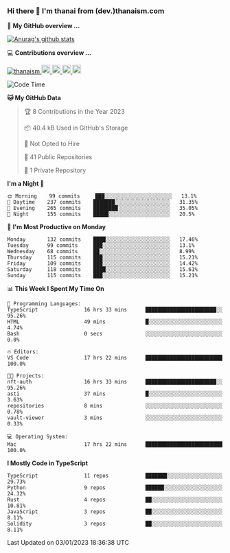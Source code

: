 ### Hi there 👋 I'm thanai from (dev.)thanaism.com

<!-- バッジ関連 -->
<!--
メイン：https://shields.io/category/social
GitHub view：https://github.com/antonkomarev/github-profile-views-counter
Qiita contributions：https://qiita.com/mikkame/items/f2c60d9caf8a8e38ec50
 -->

🍎 **My GitHub overview ...**

<!-- GitHubトロフィー -->
<!--
https://github.com/ryo-ma/github-profile-trophy
 -->

<!-- [![trophy](https://github-profile-trophy.vercel.app/?username=thanaism)](https://github.com/thanaism/thanaism) -->

<!-- GitHubステータス -->
<!--
https://github.com/anuraghazra/github-readme-stats
 -->

[![Anurag's github stats](https://github-readme-stats.vercel.app/api?username=thanaism&count_private=true&show_icons=true)](https://github.com/thanaism/thanaism)

<!-- [![ReadMe Card](https://github-readme-stats.vercel.app/api/pin/?username=thanaism&repo=thanaism)](https://github.com/thanaism/thanaism) -->

<!-- Skill icons -->
<!--
https://rahuldkjain.github.io/gh-profile-readme-generator/
 -->

💻 **Contributions overview ...**

<p align="left">

  <a href="https://github.com/thanaism/thanaism/">
    <img src="https://komarev.com/ghpvc/?username=thanaism" alt="thanaism" />
  </a>
  <a href="http://twitter.com/okinawa__noodle">
    <img height="20" src="https://img.shields.io/twitter/follow/okinawa__noodle?label=Twitter&logo=twitter&style=flat" />
  </a>
  <a href="https://github.com/thanaism">
    <img height="20" src="https://img.shields.io/github/followers/thanaism?label=follow&logo=github&style=flat" />
  </a>
  <!-- <a href="https://www.reddit.com/user/thanaism">
    <img height="20" src="https://img.shields.io/reddit/user-karma/combined/thanaism?label=Reddit&logo=reddit&style=flat" />
  </a>
  <a href="https://stackoverflow.com/users/5720201/thanaism">
    <img height="20" src="https://img.shields.io/stackexchange/stackoverflow/r/5720201?label=StackOverflow&logo=stack-overflow&style=flat" /> -->
  </a>
  <a href="http://qiita.com/thanai">
    <img height="20" src="https://qiita-badge.apiapi.app/s/thanai/posts.svg" />
  </a>
  <//qiita.com/thanai">
    <img height="20" src="https://qiita-badge.apiapi.app/s/thanai/contributions.svg" />
  </a>
</p>

<!--START_SECTION:waka-->
![Code Time](http://img.shields.io/badge/Code%20Time-1%2C205%20hrs%2030%20mins-blue)

**🐱 My GitHub Data** 

> 🏆 8 Contributions in the Year 2023
 > 
> 📦 40.4 kB Used in GitHub's Storage 
 > 
> 🚫 Not Opted to Hire
 > 
> 📜 41 Public Repositories 
 > 
> 🔑 1 Private Repository 
 > 
**I'm a Night 🦉** 

```text
🌞 Morning    99 commits     ███░░░░░░░░░░░░░░░░░░░░░░   13.1% 
🌆 Daytime    237 commits    ███████░░░░░░░░░░░░░░░░░░   31.35% 
🌃 Evening    265 commits    ████████░░░░░░░░░░░░░░░░░   35.05% 
🌙 Night      155 commits    █████░░░░░░░░░░░░░░░░░░░░   20.5%

```
📅 **I'm Most Productive on Monday** 

```text
Monday       132 commits    ████░░░░░░░░░░░░░░░░░░░░░   17.46% 
Tuesday      99 commits     ███░░░░░░░░░░░░░░░░░░░░░░   13.1% 
Wednesday    68 commits     ██░░░░░░░░░░░░░░░░░░░░░░░   8.99% 
Thursday     115 commits    ███░░░░░░░░░░░░░░░░░░░░░░   15.21% 
Friday       109 commits    ███░░░░░░░░░░░░░░░░░░░░░░   14.42% 
Saturday     118 commits    ████░░░░░░░░░░░░░░░░░░░░░   15.61% 
Sunday       115 commits    ███░░░░░░░░░░░░░░░░░░░░░░   15.21%

```


📊 **This Week I Spent My Time On** 

```text
💬 Programming Languages: 
TypeScript               16 hrs 33 mins      ███████████████████████░░   95.26% 
HTML                     49 mins             █░░░░░░░░░░░░░░░░░░░░░░░░   4.74% 
Bash                     0 secs              ░░░░░░░░░░░░░░░░░░░░░░░░░   0.0%

🔥 Editors: 
VS Code                  17 hrs 22 mins      █████████████████████████   100.0%

🐱‍💻 Projects: 
nft-auth                 16 hrs 33 mins      ███████████████████████░░   95.26% 
asti                     37 mins             █░░░░░░░░░░░░░░░░░░░░░░░░   3.63% 
repositories             8 mins              ░░░░░░░░░░░░░░░░░░░░░░░░░   0.78% 
vault-viewer             3 mins              ░░░░░░░░░░░░░░░░░░░░░░░░░   0.33%

💻 Operating System: 
Mac                      17 hrs 22 mins      █████████████████████████   100.0%

```

**I Mostly Code in TypeScript** 

```text
TypeScript               11 repos            ███████░░░░░░░░░░░░░░░░░░   29.73% 
Python                   9 repos             ██████░░░░░░░░░░░░░░░░░░░   24.32% 
Rust                     4 repos             ██░░░░░░░░░░░░░░░░░░░░░░░   10.81% 
JavaScript               3 repos             ██░░░░░░░░░░░░░░░░░░░░░░░   8.11% 
Solidity                 3 repos             ██░░░░░░░░░░░░░░░░░░░░░░░   8.11%

```



 Last Updated on 03/01/2023 18:36:38 UTC
<!--END_SECTION:waka-->
